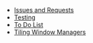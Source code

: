 * [Issues and Requests](issues.md)
* [Testing](testing.md)
* [To Do List](TODO.md)
* [Tiling Window Managers](tilingWM.md)
